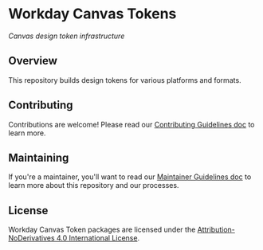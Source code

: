 # Workday Canvas Tokens

_Canvas design token infrastructure_

## Overview

This repository builds design tokens for various platforms and formats.

## Contributing

Contributions are welcome! Please read our [Contributing Guidelines doc](CONTRIBUTING.md) to learn
more.

## Maintaining

If you're a maintainer, you'll want to read our [Maintainer Guidelines doc](MAINTAINING.md) to learn
more about this repository and our processes.

## License

Workday Canvas Token packages are licensed under the
[Attribution-NoDerivatives 4.0 International License](./LICENSE).
